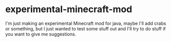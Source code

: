 # experimental-minecraft-mod
I'm just making an experimental Minecraft mod for java, maybe I'll add crabs or something, but I just wanted to test some stuff out and I'll try to do stuff if you want to give me suggestions.
